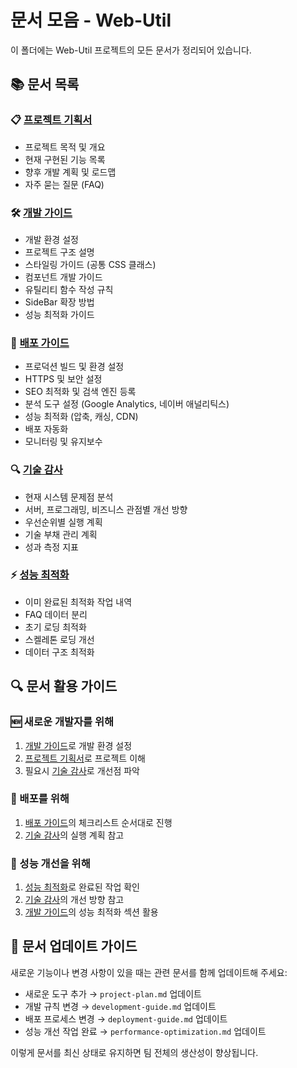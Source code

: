 # 문서 모음 - Web-Util

이 폴더에는 Web-Util 프로젝트의 모든 문서가 정리되어 있습니다.

## 📚 문서 목록

### 📋 [프로젝트 기획서](project-plan.md)
- 프로젝트 목적 및 개요
- 현재 구현된 기능 목록
- 향후 개발 계획 및 로드맵
- 자주 묻는 질문 (FAQ)

### 🛠️ [개발 가이드](development-guide.md)
- 개발 환경 설정
- 프로젝트 구조 설명
- 스타일링 가이드 (공통 CSS 클래스)
- 컴포넌트 개발 가이드
- 유틸리티 함수 작성 규칙
- SideBar 확장 방법
- 성능 최적화 가이드

### 🚀 [배포 가이드](deployment-guide.md)
- 프로덕션 빌드 및 환경 설정
- HTTPS 및 보안 설정
- SEO 최적화 및 검색 엔진 등록
- 분석 도구 설정 (Google Analytics, 네이버 애널리틱스)
- 성능 최적화 (압축, 캐싱, CDN)
- 배포 자동화
- 모니터링 및 유지보수

### 🔍 [기술 감사](technical-audit.md)
- 현재 시스템 문제점 분석
- 서버, 프로그래밍, 비즈니스 관점별 개선 방향
- 우선순위별 실행 계획
- 기술 부채 관리 계획
- 성과 측정 지표

### ⚡ [성능 최적화](performance-optimization.md)
- 이미 완료된 최적화 작업 내역
- FAQ 데이터 분리
- 초기 로딩 최적화
- 스켈레톤 로딩 개선
- 데이터 구조 최적화

## 🔍 문서 활용 가이드

### 🆕 새로운 개발자를 위해
1. [개발 가이드](development-guide.md)로 개발 환경 설정
2. [프로젝트 기획서](project-plan.md)로 프로젝트 이해
3. 필요시 [기술 감사](technical-audit.md)로 개선점 파악

### 🚀 배포를 위해
1. [배포 가이드](deployment-guide.md)의 체크리스트 순서대로 진행
2. [기술 감사](technical-audit.md)의 실행 계획 참고

### 🔧 성능 개선을 위해
1. [성능 최적화](performance-optimization.md)로 완료된 작업 확인
2. [기술 감사](technical-audit.md)의 개선 방향 참고
3. [개발 가이드](development-guide.md)의 성능 최적화 섹션 활용

## 📝 문서 업데이트 가이드

새로운 기능이나 변경 사항이 있을 때는 관련 문서를 함께 업데이트해 주세요:

- 새로운 도구 추가 → `project-plan.md` 업데이트
- 개발 규칙 변경 → `development-guide.md` 업데이트  
- 배포 프로세스 변경 → `deployment-guide.md` 업데이트
- 성능 개선 작업 완료 → `performance-optimization.md` 업데이트

이렇게 문서를 최신 상태로 유지하면 팀 전체의 생산성이 향상됩니다.
